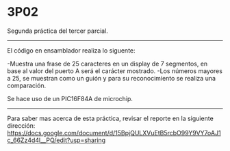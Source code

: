 3P02
====

Segunda práctica del tercer parcial.
_______________________________________

El código en ensamblador realiza lo siguente:

-Muestra una frase de 25 caracteres en un display de 7 segmentos, en base al valor del puerto A será el carácter mostrado. -Los números mayores a 25, se muestran como un guión y para su reconocimiento se realiza una comparación.

Se hace uso de un PIC16F84A de microchip.
__________________________________________________

 Para saber mas acerca de esta práctica, revisar el reporte en la siguiente dirección:
 https://docs.google.com/document/d/15BpjQULXVuEtB5rcbO99Y9VY7oAJ1c_66Zz4d4l__PQ/edit?usp=sharing

